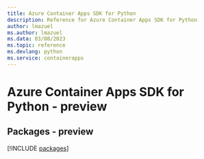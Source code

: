 ```yaml
---
title: Azure Container Apps SDK for Python
description: Reference for Azure Container Apps SDK for Python
author: lmazuel
ms.author: lmazuel
ms.data: 03/08/2023
ms.topic: reference
ms.devlang: python
ms.service: containerapps
---
```

# Azure Container Apps SDK for Python - preview
## Packages - preview
[!INCLUDE [packages](container-apps-index.md)]